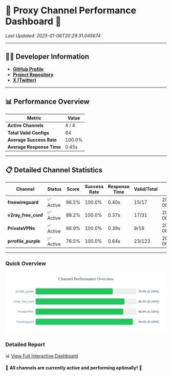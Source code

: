 # 🌟 Proxy Channel Performance Dashboard 🌟

_Last Updated: 2025-01-06T20:29:31.045674_

---

## 👩‍💻 Developer Information

- **[GitHub Profile](https://github.com/4n0nymou3)**  
- **[Project Repository](https://github.com/4n0nymou3/multi-proxy-config-fetcher)**  
- **[X (Twitter)](https://x.com/4n0nymou3)**  

---

## 📊 Performance Overview

| Metric                | Value       |
|-----------------------|-------------|
| **Active Channels**   | 4 / 4       |
| **Total Valid Configs** | 64          |
| **Average Success Rate** | 100.0%      |
| **Average Response Time** | 0.45s       |

---

## 📋 Detailed Channel Statistics

| Channel          | Status     | Score  | Success Rate | Response Time | Valid/Total | Last Success               |
|------------------|------------|--------|--------------|---------------|-------------|----------------------------|
| **freewireguard**  | ✅ Active  | 96.5%  | 100.0% | 0.40s         | 15/17       | 2025-01-06T20:29:31.043938 |
| **v2ray_free_conf**  | ✅ Active  | 88.2%  | 100.0% | 0.37s         | 17/31       | 2025-01-06T20:29:30.188019 |
| **PrivateVPNs**  | ✅ Active  | 86.9%  | 100.0% | 0.39s         | 9/18       | 2025-01-06T20:29:30.619434 |
| **prrofile_purple**  | ✅ Active  | 76.5%  | 100.0% | 0.64s         | 23/123       | 2025-01-06T20:29:29.758830 |

---

### Quick Overview
<div align="center">
  <a href="https://raw.githubusercontent.com/nullluser/NullRepo/refs/heads/main/assets/channel_stats_chart.svg">
    <img src="https://raw.githubusercontent.com/nullluser/NullRepo/refs/heads/main/assets/channel_stats_chart.svg" alt="Source Performance Statistics" width="800">
  </a>
</div>

### Detailed Report
📊 [View Full Interactive Dashboard](https://htmlpreview.github.io/?https://github.com/nullluser/NullRepo/blob/main/assets/performance_report.html)

🎉 **All channels are currently active and performing optimally!** 🎉

